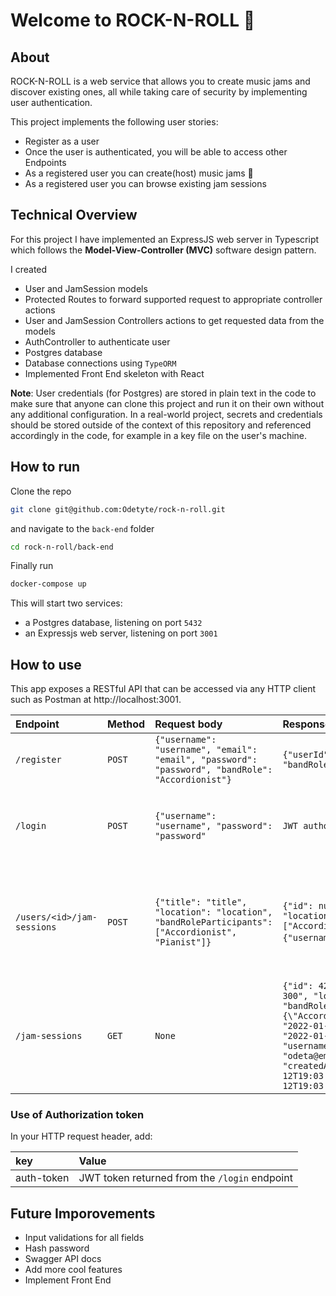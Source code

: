 # Welcome to ROCK-N-ROLL 🎼

## About

ROCK-N-ROLL is a web service that allows you to create music jams and discover existing ones, all while taking care of security by implementing user authentication.

This project implements the following user stories:

- Register as a user
- Once the user is authenticated, you will be able to access other Endpoints
- As a registered user you can create(host) music jams 🎸
- As a registered user you can browse existing jam sessions

## Technical Overview

For this project I have implemented an ExpressJS web server in Typescript which follows the **Model-View-Controller (MVC)** software design pattern.

I created

- User and JamSession models
- Protected Routes to forward supported request to appropriate controller actions
- User and JamSession Controllers actions to get requested data from the models
- AuthController to authenticate user
- Postgres database
- Database connections using `TypeORM`
- Implemented Front End skeleton with React

<!-- - Views(templates) would be needed to add in a future, as for now it is in a form of json. -->

**Note**: User credentials (for Postgres) are stored in plain text in the code to make sure that anyone can clone this project and run it on their own without any additional configuration. In a real-world project, secrets and credentials should be stored outside of the context of this repository and referenced accordingly in the code, for example in a key file on the user's machine.

## How to run

Clone the repo

```bash
git clone git@github.com:Odetyte/rock-n-roll.git
```

and navigate to the `back-end` folder

```bash
cd rock-n-roll/back-end
```

Finally run

```bash
docker-compose up
```

This will start two services:

- a Postgres database, listening on port `5432`
- an Expressjs web server, listening on port `3001`

## How to use

This app exposes a RESTful API that can be accessed via any HTTP client such as Postman at http://localhost:3001.

| Endpoint                   | Method | Request body                                                                                      | Response                                                                                                                                                                                                                                                                                                                                                                                                  | Description                                                                                                                                                                             |
| :------------------------- | :----- | :------------------------------------------------------------------------------------------------ | :-------------------------------------------------------------------------------------------------------------------------------------------------------------------------------------------------------------------------------------------------------------------------------------------------------------------------------------------------------------------------------------------------------- | :-------------------------------------------------------------------------------------------------------------------------------------------------------------------------------------- |
| `/register`                | `POST` | `{"username": "username", "email": "email", "password": "password", "bandRole": "Accordionist"}`  | `{"userId": number, "username": "username", "bandRole": "Accordionist"}`                                                                                                                                                                                                                                                                                                                                  | Register with a username, email, password and bandRole                                                                                                                                  |
| `/login`                   | `POST` | `{"username": "username", "password": "password"`                                                 | `JWT authorization-token`                                                                                                                                                                                                                                                                                                                                                                                 | Login with a username and password. Copy the returned auth token to use with the following endpoints                                                                                    |
| `/users/<id>/jam-sessions` | `POST` | `{"title": "title", "location": "location", "bandRoleParticipants": ["Accordionist", "Pianist"]}` | `{"id": number, "title": "title", "location": "location", "bandRoleParticipants": ["Accordionist", "Pianist"], "host":{"username": "username"}`,                                                                                                                                                                                                                                                          | Create a jam session for a user specified by their `id` with a `title`, `location` and `bandRoleParticipants`. Use the auth token in your request Headers that was returned by `/login` |
| `/jam-sessions`            | `GET`  | `None`                                                                                            | `{"id": 42, "title": "Private Jam Session No 300", "location": "Spandau", "bandRoleParticipants": "{\"Accordionist\",\"Vocalist\"}","createdAt": "2022-01-12T19:39:51.351Z", "updatedAt": "2022-01-12T19:39:51.351Z", "host": {"id": 1, "username": "odeta", "email": "odeta@email.com", "bandRole": "Vocalist", "createdAt": "2022-01-12T19:03:57.708Z","updatedAt": "2022-01-12T19:03:57.708Z"},{...}}` | Get a list of jam sessions with their respective properties. Use the auth token in your request Headers that was returned by `/login`                                                   |

### Use of Authorization token

In your HTTP request header, add:

| key        | Value                                         |
| :--------- | :-------------------------------------------- |
| auth-token | JWT token returned from the `/login` endpoint |

## Future Imporovements

- Input validations for all fields
- Hash password
- Swagger API docs
- Add more cool features
- Implement Front End
